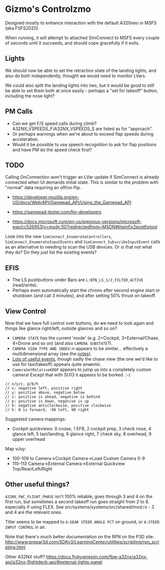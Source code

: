 Gizmo's Controlzmo
==================

Designed mostly to enhance interaction with the default A320neo in MSFS (aka FSFS2020).

When running, it will attempt to attached SimConnect to MSFS every couple of seconds until it succeeds, and should cope gracefully if it exits.

Lights
------

We should now be able to set the retraction state of the landing lights, and also do both independently, thought we would need to monitor LVars.

We could also split the landing lights into two, but it would be good to still be able to set them both at once easily - perhaps a "set for takeoff" button, including the nose light?

PM Calls
--------

* Can we get F/S speed calls during climb? A32NX_VSPEEDS_F/A32NX_VSPEEDS_S are listed as for "approach".
* Or perhaps warnings when we're about to exceed flap speeds during acceleration.
* Would it be possible to use speech recognition to ask for flap positions and have PM do the speed check first?

TODO
----

Calling OnConnection won't trigger an LVar update if SimConnect is already connected when UI demands initial state.
This is similar to the problem with "normal" data requiring an off/on flip.

* https://developer.mozilla.org/en-US/docs/Web/API/Gamepad_API/Using_the_Gamepad_API
* https://gamepad-tester.com/for-developers	

* https://docs.microsoft.com/en-us/previous-versions/microsoft-esp/cc526953(v=msdn.10)?redirectedfrom=MSDN#theinfix2postfixtool

Look into the new `SimConnect_EnumerateControllers`, `SimConnect_EnumerateInputEvents` and `SimConnect_SubscribeInputEvent`
calls as an alternative to needing to scan the USB devices. Or is that not what they do? Do they just list the existing events?

EFIS
----

* The LS pushbuttons under Baro are `L:BTN_LS_1/2_FILTER_ACTIVE` (read/write).
* Perhaps even automatically start the chrono after second engine start or shutdown (and call 3 minutes), and after setting 50% thrust on takeoff.

View Control
------------

Now that we have full control over buttons, do we need to look again and things like glance right/left, outside glances and so on?

* `CAMERA STATE` has the current 'mode' (e.g. 2=Cockpit, 3=External/Chase, 4=Drone and so on) (and also `CAMERA SUBSTATE`?).
* `CAMERA VIEW TYPE AND INDEX:`*n* appears to be similar... effectively a multidimensional array
  (see the [notes](https://docs.flightsimulator.com/html/Programming_Tools/SimVars/Camera_Variables.htm)).
* [Lots of useful events](https://docs.flightsimulator.com/html/Programming_Tools/Event_IDs/View_Camera_Events.htm),
  though sadly the chase view (the one we'd like to use for taxi/takeoff) appears quite anaemic.
* `CameraSetRelative6DOF` appears to jump us into a completely custom camera! Except that with SU13 it appears to be borked. :-(
```
// x/y/z, p/b/h
// x: negative left, positive right
// y: positive above, negative below
// z: positive is ahead, negative is behind
// p: positive is down, negative is up
// b: negative anticlockwise, positive clockwise
// h: 0 is forward, -90 left, 90 right
```

Suggested camera mappings:
* Cockpit quickviews: 0 cruise, 1 EFB, 2 cockpit prep, 3 check nose, 4 glance left, 5 taxi/landing, 6 glance right, 7 check sky, 8 overhead, 9 upper overhead

Map vJoy:
* 100-109 to Camera->Cockpit Camera->Load Custom Camera 0-9
* 110-113 Camera->External Camera->External Quickview Top/Rear/Left/Right


Other useful things?
--------------------

`A32NX_FWC_FLIGHT_PHASE` isn't 100% reliable; goes through 3 and 4 on the first run, but sometimes a second takeoff run goes straight from 2 to 8, especially if using FLEX.
See src/systems/systems/src/shared/mod.rs - 3 and 4 are the relevant ones.

Tiller seems to be mapped to `A:GEAR STEER ANGLE PCT` on ground, or `A:STEER INPUT CONTROL` in air.

Note that there's much better documentation on the RPN on the P3D site:
http://www.prepar3d.com/SDKv3/LearningCenter/utilities/scripting/rpn_scripting.html

Other A32NX stuff? https://docs.flybywiresim.com/fbw-a32nx/a32nx-api/a32nx-flightdeck-api/#external-lights-panel